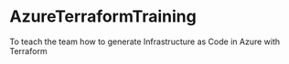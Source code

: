# AzureTerraformTraining
To teach the team how to generate Infrastructure as Code in Azure with Terraform
